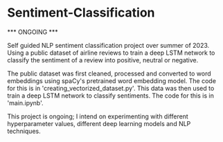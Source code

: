 # Sentiment-Classification

*** ONGOING ***

Self guided NLP sentiment classification project over summer of 2023. Using a public dataset of airline reviews to train a deep LSTM network to classify the sentiment of a review into positive, neutral or negative.

The public dataset was first cleaned, processed and converted to word embeddings using spaCy's pretrained word embedding model. The code for this is in 'creating_vectorized_dataset.py'.
This data was then used to train a deep LSTM network to classify sentiments. The code for this is in 'main.ipynb'.

This project is ongoing; I intend on experimenting with different hyperparameter values, different deep learning models and NLP techniques.